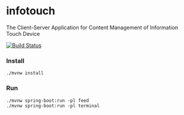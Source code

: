 # infotouch
The Client-Server Application for Content Management of Information Touch Device

[![Build Status](https://travis-ci.com/holuhoev/infotouch.svg?token=DhUsE9KcbxHCqAsVEdDs&branch=master)](https://travis-ci.com/holuhoev/infotouch)

### Install
```shell
./mvnw install
```
### Run
```shell
./mvnw spring-boot:run -pl feed
./mvnw spring-boot:run -pl terminal
```

